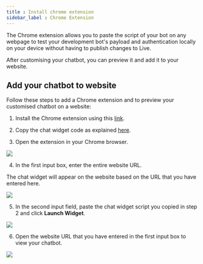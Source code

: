 ```yaml
---
title : Install chrome extension 
sidebar_label : Chrome Extension
---
```


The Chrome extension allows you to paste the script of your bot on any webpage to test your development bot's payload and authentication locally on your device without having to publish changes to Live.

After customising your chatbot, you can preview it and add it to your website.

## Add your chatbot to website

Follow these steps to add a Chrome extension and to preview your customised chatbot on a website:

1. Install the Chrome extension using this [link](https://chrome.google.com/webstore/detail/yellowai-web-widget-launc/hlajdopahpkoakfedombhdpomlpmafbb).

2. Copy the chat widget code as explained [here](#25-deploy-chat-widget).

3. Open the extension in your Chrome browser.

![](https://i.imgur.com/aI0mRhb.png)

4. In the first input box, enter the entire website URL.

The chat widget will appear on the website based on the URL that you have entered here.

![](https://i.imgur.com/xHROMyD.png)

5. In the second input field, paste the chat widget script you copied in step 2 and click **Launch Widget**.

![](https://i.imgur.com/7C7ubWH.png)

6. Open the website URL that you have entered in the first input box to view your chatbot.

![](https://i.imgur.com/CUUbTev.png)


